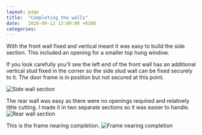 ```yaml
---
layout: page
title:  "Completing the walls"
date:   2020-09-12 13:00:00 +0100
categories:
---
```


With the front wall fixed and vertical meant it was easy to build the side section. This included an opening for a smaller top hung window.

If you look carefully you'll see the left end of the front wall has an additional vertical stud fixed in the corner so the side stud wall can be fixed securely to it. The door frame is in position but not secured at this point.

![Side wall section]({{site.baseurl}}/images/frame-side-ready2.png)

The rear wall was easy as there were no openings required and relatively little cutting. I made it in two separate sections so it was easier to handle.
![Rear wall section]({{site.baseurl}}/images/frame-rear-wip.png)

This is the frame nearing completion.
![Frame nearing completion]({{site.baseurl}}/images/frame-final.png)
